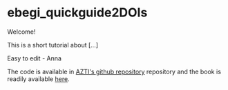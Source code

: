 # ebegi_quickguide2DOIs

Welcome! 

This is a short tutorial about [...]

Easy to edit - Anna

The code is available in [AZTI's github repository](https://github.com/Fundacion-AZTI/ebegi_quickguide2DOIs) repository and the book is readily available [here](https://fundacion-azti.github.io/ebegi_quickguide2DOIs/).
